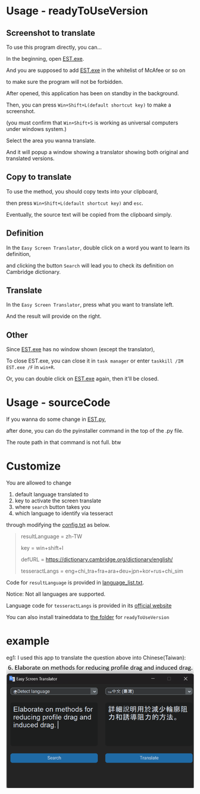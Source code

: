 # Usage - readyToUseVersion

## Screenshot to translate
To use this program directly, you can...

In the beginning, open [EST.exe](readyToUseVersion/EST.exe). 

And you are supposed to add [EST.exe](readyToUseVersion/EST.exe) in the whitelist of McAfee or so on

to make sure the program will not be forbidden.

After opened, this application has been on standby in the background.

Then, you can press `Win+Shift+L(default shortcut key)` to make a screenshot.

(you must confirm that `Win+Shift+S` is working as universal computers under windows system.)

Select the area you wanna translate. 

And it will popup a window showing a translator showing both original and translated versions.

## Copy to translate
To use the method, you should copy texts into your clipboard,

then press `Win+Shift+L(default shortcut key)` and `esc`. 

Eventually, the source text will be copied from the clipboard simply.

## Definition
In the `Easy Screen Translator`, double click on a word you want to learn its definition, 

and clicking the button `Search` will lead you to check its definition on Cambridge dictionary.

## Translate
In the `Easy Screen Translator`, press what you want to translate left. 

And the result will provide on the right.

## Other
Since [EST.exe](readyToUseVersion/EST.exe) has no window shown (except the translator), 

To close EST.exe, you can close it in `task manager` or enter `taskkill /IM EST.exe /F` in `win+R`.

Or, you can double click on [EST.exe](readyToUseVersion/EST.exe) again, then it'll be closed.

# Usage - sourceCode
If you wanna do some change in [EST.py](sourceCode/EST.py),

after done, you can do the pyinstaller command in the top of the .py file.

The route path in that command is not full. btw

# Customize
You are allowed to change

1. default language translated to
2. key to activate the screen translate
3. where `search` button takes you
4. which language to identify via tesseract

through modifying the [config.txt](readyToUseVersion/config.txt) as below.

> resultLanguage = zh-TW
> 
> key = win+shift+l
> 
> defURL = https://dictionary.cambridge.org/dictionary/english/<word>
> 
> tesseractLangs = eng+chi_tra+fra+ara+deu+jpn+kor+rus+chi_sim

Code for `resultLanguage` is provided in [language_list.txt](readyToUseVersion/language_list.txt).

Notice: Not all languages are supported.

Language code for `tesseractLangs` is provided in its [official website](https://tesseract-ocr.github.io/tessdoc/Data-Files.html#:~:text=Data%20Files%20for%20Version%204.00%20(November%2029%2C%202016))

You can also install traineddata to [the folder](readyToUseVersion/_internal/Tesseract-OCR/tessdata) for `readyToUseVersion`

# example
eg1: I used this app to translate the question above into Chinese(Taiwan):
![Image](https://github.com/BigBlueW/Easy-Screen-Translator/blob/main/%E8%9E%A2%E5%B9%95%E6%93%B7%E5%8F%96%E7%95%AB%E9%9D%A2%202024-10-24%20190704.png)
